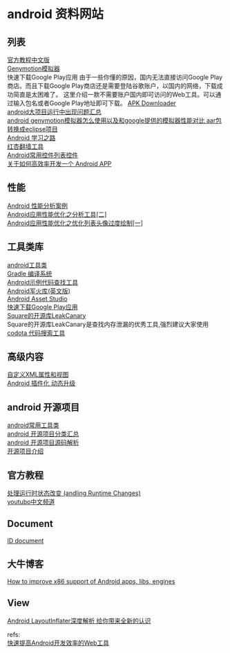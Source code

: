 # android 资料网站

## 列表

[官方教程中文版 ](http://hukai.me/android-training-course-in-chinese/)  
[Genymotion模拟器](http://www.genymotion.cn/#theme=home)  
快速下载Google Play应用
由于一些你懂的原因，国内无法直接访问Google Play商店。而且下载Google Play商店还是需要登陆谷歌账户，以国内的网络，下载成功简直是太困难了。
这里介绍一款不需要账户国内即可访问的Web工具。可以通过输入包名或者Google Play地址即可下载。
[APK Downloader](http://apps.evozi.com/apk-downloader/)  
[android大项目运行中出现问题汇总](http://www.cnblogs.com/yaozhongxiao/p/3521428.html)  
[android genymotion模拟器怎么使用以及和google提供的模拟器性能对比 ](http://blog.csdn.net/yearafteryear/article/details/9257283) 
[aar包转换成eclipse项目](https://commonsware.com/blog/2014/07/03/consuming-aars-eclipse.html)  
[Android 学习之路](http://stormzhang.com/android/2014/07/07/learn-android-from-rookie/)   
[红杏翻墙工具](http://blog.honx.in/dev-only/)  
[Android常用控件列表控件](http://www.cnblogs.com/linjiqin/category/284058.html)  
[关于如何高效率开发一个 Android APP](https://www.v2ex.com/t/250328)  

## 性能
[Android 性能分析案例](http://blog.chengyunfeng.com/?p=458)  
[Android应用性能优化之分析工具[二]](http://www.cnblogs.com/myzh/archive/2013/03/17/2965225.html)  
[Android应用性能优化之优化列表头像过度绘制[一]](http://www.cnblogs.com/myzh/archive/2013/03/12/2954899.html)  


## 工具类库
[android工具类](www.trinea.cn/android/android-common-utils/)  
[Gradle 编译系统](http://tools.android.com/tech-docs/new-build-system/user-guide)  
[Android示例代码查找工具](http://www.codota.com/)  
[Android军火库(英文版)](http://android-arsenal.com/)  
[Android Asset Studio](http://romannurik.github.io/AndroidAssetStudio/index.html)  
[快速下载Google Play应用](http://apps.evozi.com/apk-downloader/)  
[Square的开源库LeakCanary](https://github.com/square/leakcanary)  
Square的开源库LeakCanary是查找内存泄漏的优秀工具,强烈建议大家使用
[codota 代码搜索工具](http://www.codota.com/)  


## 高级内容
[自定义XML属性和视图](http://staticallytyped.wordpress.com/2011/04/16/android-custom-xml-attributes-and-views/)   
[Android 插件化 动态升级](http://www.trinea.cn/android/android-plugin/)  

## android 开源项目
[android常用工具类](http://www.trinea.cn/android/android-common-utils/)  
[android 开源项目分类汇总](https://github.com/Trinea/android-open-project)  
[android 开源项目源码解析](https://github.com/android-cn/android-open-project-analysis)  
[开源项目介绍](http://www.trinea.cn/android/android-open-project-summary/)  

## 官方教程
[处理运行时状态改变 (andling Runtime Changes)](http://developer.android.com/guide/topics/resources/runtime-changes.html)  
[youtubo中文频道](https://www.youtube.com/channel/UCQqa5UIHtrnpiADC3eHFupw)  

## Document
[ID document](http://developer.android.com/guide/topics/ui/declaring-layout.html#id)   

## 大牛博客
[How to improve x86 support of Android apps, libs, engines](http://ph0b.com/improving-x86-support-of-android-apps-libs-engines/#ArchDependentAPKs)  


## View
[Android LayoutInflater深度解析 给你带来全新的认识](http://blog.csdn.net/lmj623565791/article/details/38171465)  








refs:  
[快速提高Android开发效率的Web工具](http://droidyue.com/blog/2014/08/03/great-web-tools-for-android-development/)  
